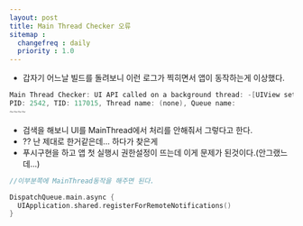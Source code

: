 ```yaml
---
layout: post
title: Main Thread Checker 오류 
sitemap :
  changefreq : daily
  priority : 1.0
---
```


- 갑자기 어느날 빌드를 돌려보니 이런 로그가 찍히면서 앱이 동작하는게 이상했다.

```c
Main Thread Checker: UI API called on a background thread: -[UIView setHidden:]
PID: 2542, TID: 117015, Thread name: (none), Queue name:
~~~~

```

- 검색을 해보니 UI를 MainThread에서 처리를 안해줘서 그렇다고 한다.
- ?? 난 제대로 한거같은데... 하다가 찾은게 
- 푸시구현을 하고 앱 첫 실행시 권한설정이 뜨는데 이게 문제가 된것이다.(안그랬느데...)

```c
//이부분쪽에 MainThread동작을 해주면 된다. 

DispatchQueue.main.async {
  UIApplication.shared.registerForRemoteNotifications()
}
```
